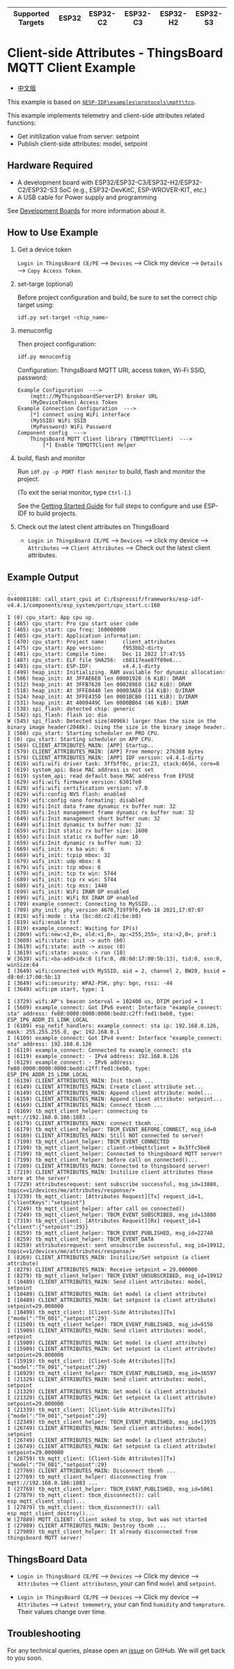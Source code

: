 | Supported Targets | ESP32 | ESP32-C2 | ESP32-C3 | ESP32-H2 | ESP32-S3 |
| ----------------- | ----- | -------- | -------- | -------- | -------- |

# Client-side Attributes - ThingsBoard MQTT Client Example

* [中文版](./README_CN.md)

This example is based on [`$ESP-IDF\examples\protocols\mqtt\tcp`](https://github.com/espressif/esp-idf/tree/master/examples/protocols/mqtt/tcp).

This example implements telemetry and client-side attributes related functions:

* Get initilization value from server: setpoint
* Publish client-side attributes: model, setpoint

## Hardware Required

* A development board with ESP32/ESP32-C3/ESP32-H2/ESP32-C2/ESP32-S3 SoC (e.g., ESP32-DevKitC, ESP-WROVER-KIT, etc.)
* A USB cable for Power supply and programming

See [Development Boards](https://www.espressif.com/en/products/devkits) for more information about it.

## How to Use Example

1. Get a device token

   `Login in ThingsBoard CE/PE` --> `Devices` --> Click my device --> `Details` --> `Copy Access Token`.

2. set-targe (optional)

   Before project configuration and build, be sure to set the correct chip target using:

   ```bash
   idf.py set-target <chip_name>
   ```

3. menuconfig

   Then project configuration:

   ```bash
   idf.py menuconfig
   ```

   Configuration: ThingsBoard MQTT URI, access token, Wi-Fi SSID, password:

   ```menuconfig
   Example Configuration  --->
       (mqtt://MyThingsboardServerIP) Broker URL
       (MyDeviceToken) Access Token 
   Example Connection Configuration  --->
       [*] connect using WiFi interface
       (MySSID) WiFi SSID 
       (MyPassword) WiFi Password                  
   Component config  --->
       ThingsBoard MQTT Client library (TBMQTTClient)  ---> 
           [*] Enable TBMQTTClient Helper
   ```

4. build, flash and monitor

   Run `idf.py -p PORT flash monitor` to build, flash and monitor the project.

   (To exit the serial monitor, type ``Ctrl-]``.)

   See the [Getting Started Guide](https://idf.espressif.com/) for full steps to configure and use ESP-IDF to build projects.

5. Check out the latest client attributes on ThingsBoard

   * `Login in ThingsBoard CE/PE` --> `Devices` --> click my device --> `Attributes`  --> `Client Attributes` --> Check out the latest client attributes.

## Example Output

```none
...
0x40081188: call_start_cpu1 at C:/Espressif/frameworks/esp-idf-v4.4.1/components/esp_system/port/cpu_start.c:160

I (0) cpu_start: App cpu up.
I (465) cpu_start: Pro cpu start user code
I (465) cpu_start: cpu freq: 160000000
I (465) cpu_start: Application information:
I (470) cpu_start: Project name:     client_attributes
I (475) cpu_start: App version:      f953bb2-dirty
I (481) cpu_start: Compile time:     Dec 11 2022 17:47:55
I (487) cpu_start: ELF file SHA256:  c66117eae87f89e6...
I (493) cpu_start: ESP-IDF:          v4.4.1-dirty
I (499) heap_init: Initializing. RAM available for dynamic allocation:
I (506) heap_init: At 3FFAE6E0 len 00001920 (6 KiB): DRAM
I (512) heap_init: At 3FFB7620 len 000289E0 (162 KiB): DRAM
I (518) heap_init: At 3FFE0440 len 00003AE0 (14 KiB): D/IRAM
I (524) heap_init: At 3FFE4350 len 0001BCB0 (111 KiB): D/IRAM
I (531) heap_init: At 4009449C len 0000BB64 (46 KiB): IRAM
I (538) spi_flash: detected chip: generic
I (542) spi_flash: flash io: dio
W (545) spi_flash: Detected size(4096k) larger than the size in the binary image header(2048k). Using the size in the binary image header.
I (560) cpu_start: Starting scheduler on PRO CPU.
I (0) cpu_start: Starting scheduler on APP CPU.
I (569) CLIENT_ATTRIBUTES_MAIN: [APP] Startup..
I (579) CLIENT_ATTRIBUTES_MAIN: [APP] Free memory: 276368 bytes
I (579) CLIENT_ATTRIBUTES_MAIN: [APP] IDF version: v4.4.1-dirty
I (619) wifi:wifi driver task: 3ffbff0c, prio:23, stack:6656, core=0
I (619) system_api: Base MAC address is not set
I (619) system_api: read default base MAC address from EFUSE
I (629) wifi:wifi firmware version: 63017e0
I (629) wifi:wifi certification version: v7.0
I (629) wifi:config NVS flash: enabled
I (629) wifi:config nano formating: disabled
I (639) wifi:Init data frame dynamic rx buffer num: 32
I (639) wifi:Init management frame dynamic rx buffer num: 32
I (649) wifi:Init management short buffer num: 32
I (649) wifi:Init dynamic tx buffer num: 32
I (659) wifi:Init static rx buffer size: 1600
I (659) wifi:Init static rx buffer num: 10
I (659) wifi:Init dynamic rx buffer num: 32
I (669) wifi_init: rx ba win: 6
I (669) wifi_init: tcpip mbox: 32
I (679) wifi_init: udp mbox: 6
I (679) wifi_init: tcp mbox: 6
I (679) wifi_init: tcp tx win: 5744
I (689) wifi_init: tcp rx win: 5744
I (689) wifi_init: tcp mss: 1440
I (699) wifi_init: WiFi IRAM OP enabled
I (699) wifi_init: WiFi RX IRAM OP enabled
I (709) example_connect: Connecting to MySSID...
I (709) phy_init: phy_version 4670,719f9f6,Feb 18 2021,17:07:07
I (819) wifi:mode : sta (bc:dd:c2:d1:be:b0)
I (819) wifi:enable tsf
I (819) example_connect: Waiting for IP(s)
I (2869) wifi:new:<2,0>, old:<1,0>, ap:<255,255>, sta:<2,0>, prof:1
I (3609) wifi:state: init -> auth (b0)
I (3619) wifi:state: auth -> assoc (0)
I (3619) wifi:state: assoc -> run (10)
W (3639) wifi:<ba-add>idx:0 (ifx:0, d8:0d:17:00:5b:13), tid:0, ssn:0, winSize:64
I (3649) wifi:connected with MySSID, aid = 2, channel 2, BW20, bssid = d8:0d:17:00:5b:13
I (3649) wifi:security: WPA2-PSK, phy: bgn, rssi: -44
I (3649) wifi:pm start, type: 1

I (3729) wifi:AP's beacon interval = 102400 us, DTIM period = 1
I (5609) example_connect: Got IPv6 event: Interface "example_connect: sta" address: fe80:0000:0000:0000:bedd:c2ff:fed1:beb0, type: ESP_IP6_ADDR_IS_LINK_LOCAL
I (6109) esp_netif_handlers: example_connect: sta ip: 192.168.0.126, mask: 255.255.255.0, gw: 192.168.0.1
I (6109) example_connect: Got IPv4 event: Interface "example_connect: sta" address: 192.168.0.126
I (6119) example_connect: Connected to example_connect: sta
I (6119) example_connect: - IPv4 address: 192.168.0.126
I (6129) example_connect: - IPv6 address: fe80:0000:0000:0000:bedd:c2ff:fed1:beb0, type: ESP_IP6_ADDR_IS_LINK_LOCAL
I (6139) CLIENT_ATTRIBUTES_MAIN: Init tbcmh ...
I (6149) CLIENT_ATTRIBUTES_MAIN: Create client attribute set...
I (6149) CLIENT_ATTRIBUTES_MAIN: Append client attribute: model...
I (6159) CLIENT_ATTRIBUTES_MAIN: Append client attribute: setpoint...
I (6169) CLIENT_ATTRIBUTES_MAIN: Connect tbcmh ...
I (6169) tb_mqtt_client_helper: connecting to mqtt://192.168.0.186:1883 ...
I (6179) CLIENT_ATTRIBUTES_MAIN: connect tbcmh ...
I (6179) tb_mqtt_client_helper: TBCM_EVENT_BEFORE_CONNECT, msg_id=0
I (6189) CLIENT_ATTRIBUTES_MAIN: Still NOT connected to server!
I (7199) tb_mqtt_client_helper: TBCM_EVENT_CONNECTED
I (7199) tb_mqtt_client_helper: client->tbmqttclient = 0x3ffc5be8
I (7199) tb_mqtt_client_helper: Connected to thingsboard MQTT server!
I (7199) tb_mqtt_client_helper: before call on_connected()...
I (7209) CLIENT_ATTRIBUTES_MAIN: Connected to thingsboard server!
I (7219) CLIENT_ATTRIBUTES_MAIN: Initilize client attributes those store at the server!
I (7229) attributesrequest: sent subscribe successful, msg_id=13880, topic=v1/devices/me/attributes/response/+
I (7239) tb_mqtt_client: [Attributes Request][Tx] request_id=1, {"clientKeys":"setpoint"}
I (7249) tb_mqtt_client_helper: after call on_connected()
I (7249) tb_mqtt_client_helper: TBCM_EVENT_SUBSCRIBED, msg_id=13880
I (7319) tb_mqtt_client: [Attributes Request][Rx] request_id=1 {"client":{"setpoint":29}}
I (8259) tb_mqtt_client_helper: TBCM_EVENT_PUBLISHED, msg_id=22740
I (8259) tb_mqtt_client_helper: TBCM_EVENT_DATA
I (8259) attributesrequest: sent unsubscribe successful, msg_id=19912, topic=v1/devices/me/attributes/response/+
I (8269) CLIENT_ATTRIBUTES_MAIN: Initilize/Set setpoint (a client attribute)
I (8279) CLIENT_ATTRIBUTES_MAIN: Receive setpoint = 29.000000
I (8279) tb_mqtt_client_helper: TBCM_EVENT_UNSUBSCRIBED, msg_id=19912
I (10489) CLIENT_ATTRIBUTES_MAIN: Send client attributes: model, setpoint
I (10489) CLIENT_ATTRIBUTES_MAIN: Get model (a client attribute)
I (10489) CLIENT_ATTRIBUTES_MAIN: Get setpoint (a client attribute) setpoint=29.000000
I (10499) tb_mqtt_client: [Client-Side Attributes][Tx] {"model":"TH_001","setpoint":29}
I (11509) tb_mqtt_client_helper: TBCM_EVENT_PUBLISHED, msg_id=9156
I (15909) CLIENT_ATTRIBUTES_MAIN: Send client attributes: model, setpoint
I (15909) CLIENT_ATTRIBUTES_MAIN: Get model (a client attribute)
I (15909) CLIENT_ATTRIBUTES_MAIN: Get setpoint (a client attribute) setpoint=29.000000
I (15919) tb_mqtt_client: [Client-Side Attributes][Tx] {"model":"TH_001","setpoint":29}
I (16929) tb_mqtt_client_helper: TBCM_EVENT_PUBLISHED, msg_id=36597
I (21329) CLIENT_ATTRIBUTES_MAIN: Send client attributes: model, setpoint
I (21329) CLIENT_ATTRIBUTES_MAIN: Get model (a client attribute)
I (21329) CLIENT_ATTRIBUTES_MAIN: Get setpoint (a client attribute) setpoint=29.000000
I (21339) tb_mqtt_client: [Client-Side Attributes][Tx] {"model":"TH_001","setpoint":29}
I (22349) tb_mqtt_client_helper: TBCM_EVENT_PUBLISHED, msg_id=13935
I (26749) CLIENT_ATTRIBUTES_MAIN: Send client attributes: model, setpoint
I (26749) CLIENT_ATTRIBUTES_MAIN: Get model (a client attribute)
I (26749) CLIENT_ATTRIBUTES_MAIN: Get setpoint (a client attribute) setpoint=29.000000
I (26759) tb_mqtt_client: [Client-Side Attributes][Tx] {"model":"TH_001","setpoint":29}
I (27769) CLIENT_ATTRIBUTES_MAIN: Disconnect tbcmh ...
I (27769) tb_mqtt_client_helper: disconnecting from mqtt://192.168.0.186:1883 ...
I (27769) tb_mqtt_client_helper: TBCM_EVENT_PUBLISHED, msg_id=5061
I (27879) tb_mqtt_client: tbcm_disconnect(): call esp_mqtt_client_stop()...
I (27879) tb_mqtt_client: tbcm_disconnect(): call esp_mqtt_client_destroy()...
W (27889) MQTT_CLIENT: Client asked to stop, but was not started
I (27989) CLIENT_ATTRIBUTES_MAIN: Destroy tbcmh ...
I (27989) tb_mqtt_client_helper: It already disconnected from thingsboard MQTT server!

```

## ThingsBoard Data

* `Login in ThingsBoard CE/PE` --> `Devices` --> Click my device --> `Attributes` --> `Client attributesn`, your can find `model` and `setpoint`.

* `Login in ThingsBoard CE/PE` --> `Devices` --> Click my device --> `Attributes` --> `Latest tememetry`, your can find `humidity` and `temprature`. Their values change over time.

## Troubleshooting

For any technical queries, please open an [issue](https://github.com/liang-zhu-zi/esp32-thingsboard-mqtt-client/issues) on GitHub. We will get back to you soon.
